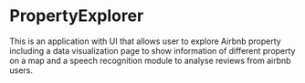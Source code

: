# PropertyExplorer
This is an application with UI that allows user to explore Airbnb property including a data visualization page to show information of different property on a map and a speech recognition module to analyse reviews from airbnb users.
